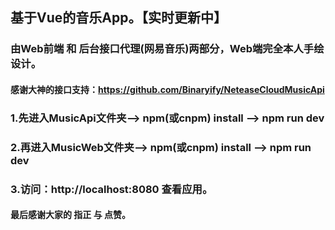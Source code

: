## 基于Vue的音乐App。【实时更新中】

### 由Web前端 和 后台接口代理(网易音乐)两部分，Web端完全本人手绘设计。

#### 感谢大神的接口支持：https://github.com/Binaryify/NeteaseCloudMusicApi

### 1.先进入MusicApi文件夹——> npm(或cnpm) install ——> npm run dev

### 2.再进入MusicWeb文件夹——> npm(或cnpm) install ——> npm run dev

### 3.访问：http://localhost:8080 查看应用。
 
#### 最后感谢大家的 指正 与 点赞。
